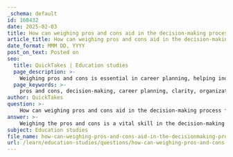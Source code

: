 ```yaml
---
_schema: default
id: 168432
date: 2025-02-03
title: How can weighing pros and cons aid in the decision-making process for career planning?
article_title: How can weighing pros and cons aid in the decision-making process for career planning?
date_format: MMM DD, YYYY
post_on_text: Posted on
seo:
  title: QuickTakes | Education studies
  page_description: >-
    Weighing pros and cons is essential in career planning, helping individuals make informed decisions, organize thoughts, assess risks, and align choices with personal goals for a fulfilling career.
  page_keywords: >-
    pros and cons, decision-making, career planning, clarity, organization, informed choices, risk assessment, evaluation of alternatives, personal goals, emotional bias, long-term implications, career satisfaction, structured decision-making
author: QuickTakes
question: >-
    How can weighing pros and cons aid in the decision-making process for career planning?
answer: >-
    Weighing the pros and cons is a vital skill in the decision-making process, particularly in career planning. This method allows individuals to systematically evaluate the advantages and disadvantages of various career options, leading to more informed and thoughtful choices. Here are several ways in which this approach aids in decision-making for career planning:\n\n1. **Clarity and Organization**: Creating a pros and cons list helps organize thoughts and feelings about different career paths. By laying out the benefits (pros) and drawbacks (cons) in a structured format, individuals can gain clarity on what each option entails. This organization can reduce feelings of overwhelm and confusion.\n\n2. **Informed Decision-Making**: By exploring the potential benefits and risks associated with each career option, individuals can make decisions based on facts rather than emotions. This analytical approach minimizes the likelihood of hasty decisions that may lead to regret later on.\n\n3. **Evaluation of Alternatives**: Weighing pros and cons encourages individuals to consider multiple career paths. This evaluation process allows for a comparison of different options, helping to identify which career aligns best with personal values, skills, and long-term goals.\n\n4. **Risk Assessment**: Understanding the potential drawbacks of a career choice is crucial. By identifying the cons, individuals can assess the risks involved and determine whether they are willing to accept those risks in pursuit of their career goals.\n\n5. **Long-Term Implications**: The pros and cons method encourages individuals to think beyond immediate benefits and consider the long-term consequences of their career choices. This foresight can lead to more sustainable and fulfilling career paths.\n\n6. **Alignment with Personal Goals**: By weighing the pros and cons, individuals can ensure that their career choices align with their personal and professional aspirations. This alignment is essential for job satisfaction and overall happiness in one’s career.\n\n7. **Reduction of Emotional Bias**: The structured nature of a pros and cons list can help mitigate emotional biases that may cloud judgment. By focusing on objective factors, individuals can make decisions that are more rational and aligned with their career objectives.\n\nIn summary, weighing the pros and cons is a powerful tool in career planning that enhances clarity, promotes informed decision-making, and helps individuals align their choices with their long-term goals. By systematically evaluating options, individuals can navigate their career paths more effectively and confidently.
subject: Education studies
file_name: how-can-weighing-pros-and-cons-aid-in-the-decisionmaking-process-for-career-planning.md
url: /learn/education-studies/questions/how-can-weighing-pros-and-cons-aid-in-the-decisionmaking-process-for-career-planning
---
```


&nbsp;